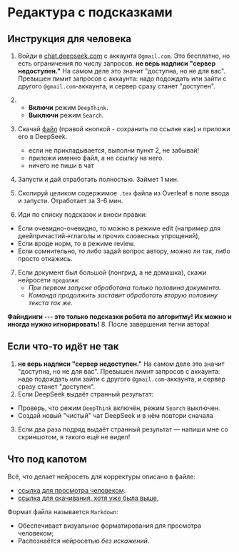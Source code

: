# Редактура с подсказками
## Инструкция для человека

1. Войди в [chat.deepseek.com](https://chat.deepseek.com/) с аккаунта `@gmail.com`. Это бесплатно, но есть ограничения по числу запросов. 
    **не верь надписи "сервер недоступен."** На самом деле это значит "доступна, но не для вас". Превышен лимит запросов с аккаунта: надо подождать или зайти с другого `@gmail.com`-аккаунта, и сервер сразу станет "доступен".

2.  * **Включи** режим `DeepThink`. 
    * **Выключи** режим `Search`.

3. Скачай [файл](https://raw.githubusercontent.com/zalig/redaktura/refs/heads/main/edithelper/ai-helper-v0.1.md) (правой кнопкой - сохранить по ссылке как) и приложи его в DeepSeek.
    * если не прикладывается, выполни пункт 2, не забывай!
    * приложи именно файл, а не ссылку на него.
    * ничего не пиши в чат

4. Запусти и дай отработать полностью. Займет 1 мин.

5. Скопируй целиком содержимое `.tex` файла из Overleaf в поле ввода и запусти. Отработает за 3-6 мин.

6. Иди по списку подсказок и вноси правки: 
- Если очевидно-очевидно, то можно в режиме edit (например для деейпричастий->глаголы и прочих словесных упрощений), 
- Если вроде норм, то в режиме review.
- Если сомнительно, то либо задай вопрос автору, можно ли так, либо просто откажись.

7. Если документ был большой (лонгрид, а не домашка), скажи нейросети `продолжи`:
    * *При первом запуске обработана только половина документа.*
    * *Команда продолжить заставит обработать вторую половину текста так же.*

**Файндинги --- это только подсказки робота по алгоритму! Их можно и иногда нужно игнорировать!**
8. После завершения тегни автора!

## Если что-то идёт не так

1. **не верь надписи "сервер недоступен."** На самом деле это значит "доступна, но не для вас". Превышен лимит запросов с аккаунта: надо подождать или зайти с другого `@gmail.com`-аккаунта, и сервер сразу станет "доступен".
2. Если DeepSeek выдаёт странный результат: 
  * Проверь, что режим `DeepThink` включён, режим `Search` выключен.
  * Создай новый "чистый" чат DeepSeek и в нём повтори сначала
3. Если два раза подряд выдаёт странный результат — напиши мне со скриншотом, я такого ещё не видел!

## Что под капотом
Всё, что делает нейросеть для корректуры описано в файле:
* [ссылка для просмотра человеком](https://github.com/zalig/redaktura/blob/main/edithelper/ai-helper-v0.1.md).
* [ссылка для скачивания, хотя уже была выше](https://raw.githubusercontent.com/zalig/redaktura/refs/heads/main/edithelper/ai-helper-v0.1.md),

Формат файла называется `Markdown`:
* Обеспечивает визуальное форматирования для просмотра человеком;
* Распознаётся нейросетью *без искажений*.
